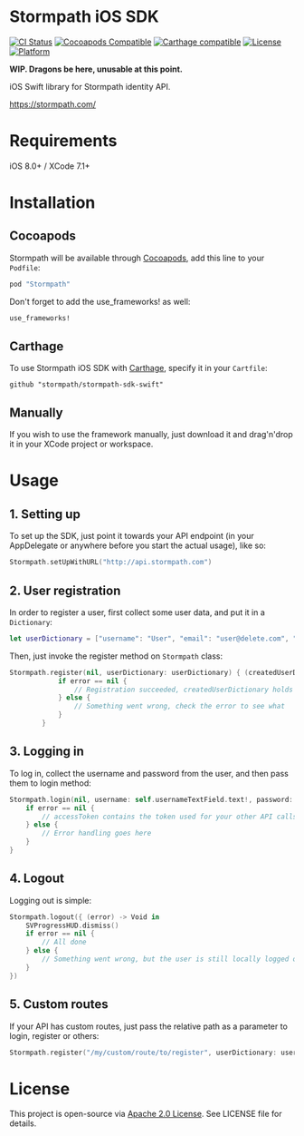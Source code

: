 # Stormpath iOS SDK

[![CI Status](http://img.shields.io/travis/Adis/Stormpath.svg?style=flat)](https://travis-ci.org/Adis/Stormpath)
[![Cocoapods Compatible](https://img.shields.io/cocoapods/v/Stormpath.svg?style=flat)](http://cocoapods.org/pods/Stormpath)
[![Carthage compatible](https://img.shields.io/badge/Carthage-compatible-4BC51D.svg?style=flat)](https://github.com/stormpath/stormpath-sdk-swift)
[![License](https://img.shields.io/cocoapods/l/Stormpath.svg?style=flat)](http://cocoapods.org/pods/Stormpath)
[![Platform](https://img.shields.io/cocoapods/p/Stormpath.svg?style=flat)](http://cocoapods.org/pods/Stormpath)

**WIP. Dragons be here, unusable at this point.**

iOS Swift library for Stormpath identity API.

https://stormpath.com/

# Requirements

iOS 8.0+ / XCode 7.1+

# Installation

## Cocoapods

Stormpath will be available through [Cocoapods](https://cocoapods.org/), add this line to your `Podfile`:

```ruby
pod "Stormpath"
```

Don't forget to add the use_frameworks! as well:

```ruby
use_frameworks!
```

## Carthage

To use Stormpath iOS SDK with [Carthage](https://github.com/Carthage/Carthage), specify it in your `Cartfile`:

```ogdl
github "stormpath/stormpath-sdk-swift"
```

## Manually

If you wish to use the framework manually, just download it and drag'n'drop it in your XCode project or workspace.

# Usage

## 1. Setting up

To set up the SDK, just point it towards your API endpoint (in your AppDelegate or anywhere before you start the actual usage), like so:

```Swift
Stormpath.setUpWithURL("http://api.stormpath.com")
```

## 2. User registration

In order to register a user, first collect some user data, and put it in a `Dictionary`:

```Swift
let userDictionary = ["username": "User", "email": "user@delete.com", "password": "Password1"]
```

Then, just invoke the register method on `Stormpath` class:

```Swift
Stormpath.register(nil, userDictionary: userDictionary) { (createdUserDictionary, error) -> Void in
            if error == nil {
                // Registration succeeded, createdUserDictionary holds your new user's data
            } else {
                // Something went wrong, check the error to see what
            }
        }
```

## 3. Logging in

To log in, collect the username and password from the user, and then pass them to login method:

```Swift
Stormpath.login(nil, username: self.usernameTextField.text!, password: self.passwordTextField.text!) { (accessToken, error) -> Void in
    if error == nil {
        // accessToken contains the token used for your other API calls
    } else {
        // Error handling goes here
    }
}
```

## 4. Logout

Logging out is simple:

```Swift
Stormpath.logout({ (error) -> Void in
    SVProgressHUD.dismiss()
    if error == nil {
        // All done
    } else {
        // Something went wrong, but the user is still locally logged out and the tokens are cleared
    }
})
```

## 5. Custom routes

If your API has custom routes, just pass the relative path as a parameter to login, register or others:

```Swift
Stormpath.register("/my/custom/route/to/register", userDictionary: userDictionary) { ... }
```

# License

This project is open-source via [Apache 2.0 License](http://www.apache.org/licenses/LICENSE-2.0). See LICENSE file for details.
